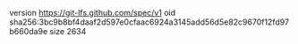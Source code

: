 version https://git-lfs.github.com/spec/v1
oid sha256:3bc9b8bf4daaf2d597e0cfaac6924a3145add56d5e82c9670f12fd97b660da9e
size 2634
